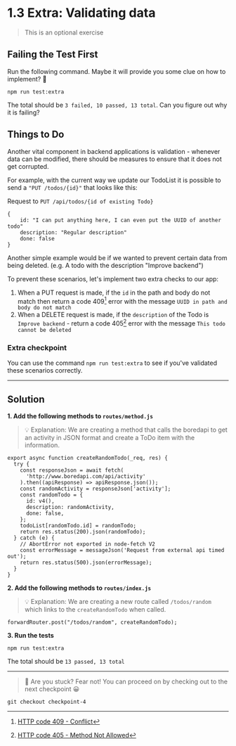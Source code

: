 # 1.3 Extra: Validating data

> This is an optional exercise

## Failing the Test First

Run the following command. Maybe it will provide you some clue on how to implement? 🤔

```
npm run test:extra
```
The total should be `3 failed, 10 passed, 13 total`. Can you figure out why it is failing?

## Things to Do

Another vital component in backend applications is validation - whenever data can be modified, there should be measures to ensure that it does not get corrupted.

For example, with the current way we update our TodoList it is possible to send a `"PUT /todos/{id}"` that looks like this:

Request to `PUT /api/todos/{id of existing Todo}`

```
{
    id: "I can put anything here, I can even put the UUID of another todo"
    description: "Regular description"
    done: false
}

```

Another simple example would be if we wanted to prevent certain data from being deleted. (e.g. A todo with the description "Improve backend")

To prevent these scenarios, let's implement two extra checks to our app:

1. When a PUT request is made, if the `id` in the path and body do not match then return a code 409[^1] error with the message `UUID in path and body do not match`
3. When a DELETE request is made, if the `description` of the Todo is `Improve backend` - return a code 405[^2] error with the message `This todo cannot be deleted`

### Extra checkpoint
You can use the command `npm run test:extra` to see if you've validated these scenarios correctly.

[^1]: [HTTP code 409 - Conflict](https://developer.mozilla.org/en-US/docs/Web/HTTP/Status/409)
[^2]: [HTTP code 405 - Method Not Allowed](https://developer.mozilla.org/en-US/docs/Web/HTTP/Status/409)

---

## Solution

**1. Add the following methods to `routes/method.js`**
> 💡 Explanation: We are creating a method that calls the boredapi to get an activity in JSON format and create a ToDo item with the information.
```
export async function createRandomTodo(_req, res) {
  try {
    const responseJson = await fetch(
      'http://www.boredapi.com/api/activity'
    ).then((apiResponse) => apiResponse.json());
    const randomActivity = responseJson['activity'];
    const randomTodo = {
      id: v4(),
      description: randomActivity,
      done: false,
    };
    todoList[randomTodo.id] = randomTodo;
    return res.status(200).json(randomTodo);
  } catch (e) {
    // AbortError not exported in node-fetch V2
    const errorMessage = messageJson('Request from external api timed out');
    return res.status(500).json(errorMessage);
  }
}
```

**2. Add the following methods to `routes/index.js`**
> 💡 Explanation: We are creating a new route called `/todos/random` which links to the `createRandomTodo` when called.

```
forwardRouter.post("/todos/random", createRandomTodo);
```

**3. Run the tests**

```
npm run test:extra
```

The total should be `13 passed, 13 total`

---

> 🚩 Are you stuck? Fear not! You can proceed on by checking out to the next checkpoint 😀
```
git checkout checkpoint-4
```